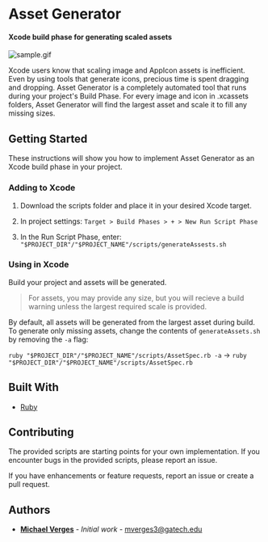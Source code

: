 # Asset Generator

#### Xcode build phase for generating scaled assets

![sample.gif](sample.gif "Generating Assets during build.")

Xcode users know that scaling image and AppIcon assets is inefficient. Even by using tools that generate icons, precious time is spent dragging and dropping. Asset Generator is a completely automated tool that runs during your project's Build Phase. For every image and icon in .xcassets folders, Asset Generator will find the largest asset and scale it to fill any missing sizes.

## Getting Started

These instructions will show you how to implement Asset Generator as an Xcode build phase in your project.

### Adding to Xcode

1. Download the scripts folder and place it in your desired Xcode target.

2. In project settings: `Target > Build Phases > + > New Run Script Phase`

3. In the Run Script Phase, enter: `"$PROJECT_DIR"/"$PROJECT_NAME"/scripts/generateAssests.sh`

### Using in Xcode

Build your project and assets will be generated.

>For assets, you may provide any size, but you will recieve a build warning unless the largest required scale is provided.

By default, all assets will be generated from the largest asset during build. To generate only missing assets, change the contents of `generateAssets.sh` by removing the `-a` flag:

`ruby "$PROJECT_DIR"/"$PROJECT_NAME"/scripts/AssetSpec.rb -a` → `ruby "$PROJECT_DIR"/"$PROJECT_NAME"/scripts/AssetSpec.rb`

## Built With

* [Ruby](https://www.ruby-lang.org/)

## Contributing

The provided scripts are starting points for your own implementation. If you encounter bugs in the provided scripts, please report an issue.

If you have enhancements or feature requests, report an issue or create a pull request.

## Authors

* [**Michael Verges**](https://github.com/maustinstar) - *Initial work* - mverges3@gatech.edu

